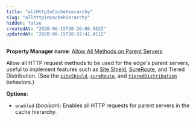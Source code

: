 ```yaml
---
title: "allHttpInCacheHierarchy"
slug: "allhttpincachehierarchy"
hidden: false
createdAt: "2020-06-15T20:26:06.952Z"
updatedAt: "2020-06-15T20:32:41.411Z"
---
```

__Property Manager name__: [Allow All Methods on Parent Servers](https://control.akamai.com/wh/CUSTOMER/AKAMAI/en-US/WEBHELP/property-manager/property-manager-help/csh_lookup.html?id=PM_9071)

Allow all HTTP request methods to be used for the edge's parent servers, useful to implement features such as [Site Shield](https://learn.akamai.com/en-us/products/cloud_security/site_shield.html), [SureRoute](http://www.akamai.com/dl/feature_sheets/fs_edgesuite_sureroute.pdf), and Tiered Distribution. (See the [`siteShield`](#siteshield), [`sureRoute`](#sureroute), and [`tieredDistribution`](#tiereddistribution) behaviors.)

__Options__:

<div class="option" markdown="1" id="allHttpInCacheHierarchy.enabled" >

- `enabled` (_boolean_): Enables all HTTP requests for parent servers in the cache hierarchy.

</div>
